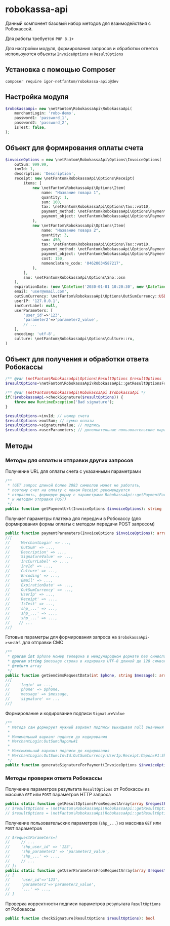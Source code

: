 robokassa-api
==============

Данный компонент базовый набор методов для взаимодействия с Робокассой.

Для работы требуется `PHP 8.1+`

Для настройки модуля, формирования запросов и обработки ответов используются объекты
`InvoiceOptions` и `ResultOptions`

## Установка с помощью Composer

~~~
composer require igor-netfantom/robokassa-api:@dev
~~~

## Настройка модуля

```php
$robokassaApi= new \netFantom\RobokassaApi\RobokassaApi(
    merchantLogin: 'robo-demo',
    password1: 'password_1',
    password2: 'password_2',
    isTest: false,
);
```

## Объект для формирования оплаты счета

```php
$invoiceOptions = new \netFantom\RobokassaApi\Options\InvoiceOptions(
    outSum: 999.99,
    invId: 1,
    description: 'Description',
    receipt: new \netFantom\RobokassaApi\Options\Receipt(
        items: [
            new \netFantom\RobokassaApi\Options\Item(
                name: "Название товара 1",
                quantity: 1,
                sum: 100,
                tax: \netFantom\RobokassaApi\Options\Tax::vat10,
                payment_method: \netFantom\RobokassaApi\Options\PaymentMethod::full_payment,
                payment_object: \netFantom\RobokassaApi\Options\PaymentObject::commodity,
            ),
            new \netFantom\RobokassaApi\Options\Item(
                name: "Название товара 2",
                quantity: 3,
                sum: 450,
                tax: \netFantom\RobokassaApi\Options\Tax::vat10,
                payment_method: \netFantom\RobokassaApi\Options\PaymentMethod::full_payment,
                payment_object: \netFantom\RobokassaApi\Options\PaymentObject::service,
                cost: 150,
                nomenclature_code: '04620034587217',
            ),
        ],
        sno: \netFantom\RobokassaApi\Options\Sno::osn
    ),
    expirationDate: (new \DateTime('2030-01-01 10:20:30', new \DateTimeZone('+3'))),
    email: 'user@email.com',
    outSumCurrency: \netFantom\RobokassaApi\Options\OutSumCurrency::USD,
    userIP: '127.0.0.1', 
    incCurrLabel: null,
    userParameters: [
        'user_id'=>'123',
        'parameter2'=>'parameter2_value',
        // ...
    ],
    encoding: 'utf-8',
    culture: \netFantom\RobokassaApi\Options\Culture::ru,
)
```

## Объект для получения и обработки ответа Робокассы

```php
/** @var \netFantom\RobokassaApi\Options\ResultOptions $resultOptions  */
$resultOptions=\netFantom\RobokassaApi\RobokassaApi::getResultOptionsFromRequestArray($_POST);

/** @var \netFantom\RobokassaApi\RobokassaApi $robokassaApi */
if(!$robokassaApi->checkSignature($resultOptions)) {
    throw new RuntimeException('Bad signature');
}

$resultOptions->invId; // номер счета
$resultOptions->outSum; // сумма оплаты
$resultOptions->signatureValue; // подпись
$resultOptions->userParameters; // дополнительные пользовательские параметры
```

## Методы

### Методы для оплаты и отправки других запросов

Получение URL для оплаты счета с указанными параметрами

```php
/**
 * (GET запрос длиной более 2083 символов может не работать,
 * поэтому счет на оплату с чеком Receipt рекомендуется
 * отправлять, формирую форму с параметрами RobokassaApi::getPaymentParameters()
 * и методом отправки POST)
 */
public function getPaymentUrl(InvoiceOptions $invoiceOptions): string
```

Получает параметры платежа для передачи в Робокассу (для формирования формы оплаты с методом передачи POST запросом)

```php
public function paymentParameters(InvoiceOptions $invoiceOptions): array
//[
//    'MerchantLogin' => ...,
//    'OutSum' => ...,
//    'Description' => ...,
//    'SignatureValue' => ...,
//    'IncCurrLabel' => ...,
//    'InvId' => ...,
//    'Culture' => ...,
//    'Encoding' => ...,
//    'Email' => ...,
//    'ExpirationDate' => ...,
//    'OutSumCurrency' => ...,
//    'UserIp' => ...,
//    'Receipt' => ...,
//    'IsTest' => ...,
//    'shp_...' => ...,
//    'shp_...' => ...,
//    'shp_...' => ...,
//    // ...
//]
```

Готовые параметры для формирования запроса на `$robokassaApi->smsUrl` для отправки СМС

```php
/**
 * @param int $phone Номер телефона в международном формате без символа «+». Например, 8999*******.
 * @param string $message строка в кодировке UTF-8 длиной до 128 символов, содержащая текст отправляемого SMS.
 * @return array
 */
public function getSendSmsRequestData(int $phone, string $message): array
//[
//    'login' => ...,
//    'phone' => $phone,
//    'message' => $message,
//    'signature' => ...
//]
```

Формирование и кодирование подписи `SignatureValue`

```php
/** 
 * Метода сам формирует нужный вариант подписи выкидывая null значения
 * 
 * Минимальный вариант подписи до кодирования
 * MerchantLogin:OutSum:Пароль#1
 * 
 * Максимальный вариант подписи до кодирования
 * MerchantLogin:OutSum:InvId:OutSumCurrency:UserIp:Receipt:Пароль#1:Shp_...=...:Shp_...=...
 */
public function generateSignatureForPayment(InvoiceOptions $invoiceOptions): string
```

### Методы проверки ответа Робокассы

Получение параметров результата `ResultOptions` от Робокассы
из массива `GET` или `POST` параметров HTTP запроса

```php
public static function getResultOptionsFromRequestArray(array $requestParameters): ResultOptions
// $resultOptions = \netFantom\RobokassaApi\RobokassaApi::getResultOptionsFromRequestArray($_GET);
// $resultOptions = \netFantom\RobokassaApi\RobokassaApi::getResultOptionsFromRequestArray($_POST);
```

Получение пользовательских параметров (`shp_...`) из массива `GET` или `POST` параметров

```php
// $requestParameters=[
//     // ...
//     'shp_user_id' => '123',
//     'shp_parameter2' => 'parameter2_value',
//     'shp_...' => ...,
//     // ...
// ];
public static function getUserParametersFromRequestArray(array $requestParameters): array
// [
//     'user_id'=>'123',
//     'parameter2'=>'parameter2_value',
//     '...' => ...,
// ]
```

Проверка корректности подписи параметров результата `ResultOptions` от Робокассы

```php
public function checkSignature(ResultOptions $resultOptions): bool
```
